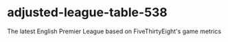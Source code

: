# adjusted-league-table-538
The latest English Premier League based on FiveThirtyEight's game metrics
